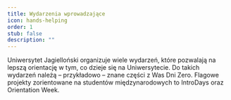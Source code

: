 ```yaml
---
title: Wydarzenia wprowadzające
icon: hands-helping
order: 1
stub: false
description: ""
---
```

Uniwersytet Jagielloński organizuje wiele wydarzeń, które pozwalają na lepszą orientację w tym, co dzieje się na Uniwersytecie. Do takich wydarzeń należą – przykładowo – znane części z Was Dni Zero. Flagowe projekty zorientowane na studentów międzynarodowych to IntroDays oraz Orientation Week.
